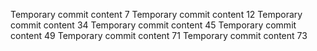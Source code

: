 Temporary commit content 7
Temporary commit content 12
Temporary commit content 34
Temporary commit content 45
Temporary commit content 49
Temporary commit content 71
Temporary commit content 73
